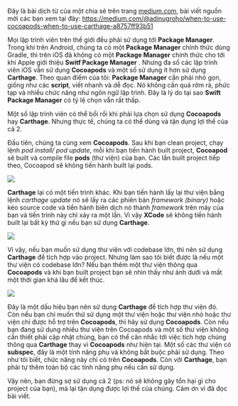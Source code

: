 Đây là bài dịch từ của một chia sẻ trên trang [medium.com](https://medium.com/), bài viết nguồn mời các bạn xem tại đây: https://medium.com/@adinugroho/when-to-use-cocoapods-when-to-use-carthage-a8757ff93b51

Mọi lập trình viên trên thế giới đều phải sử dụng tới **Package Manager**. Trong khi trên Android, chúng ta có một **Package Manager** chính thức dùng Gradle, thì trên iOS đã không có một **Package Manager** chính thức cho tới khi Apple giới thiệu **Switf Package Manager** . Nhưng đa số các lập trình viên iOS vẫn sử dụng **Cocoapods** và một số sử dụng ít hơn sử dụng **Carthage**. Theo quan điểm của tôi: **Package Manager** cần phải nhỏ gọn, giống như các **script**, viết nhanh và dễ đọc. Nó không cần quá rờm rà, phức tạp và nhiều chức năng như ngôn ngữ lập trình. Đây là lý do tại sao **Swift Package Manager** có tỷ lệ chọn vẫn rất thấp.

Một số lập trình viên có thể bối rối khi phải lựa chọn sử dụng **Cocoapods** hay **Carthage**. Nhưng thực tế, chúng ta có thể dùng và tận dụng lợi thế của cả 2.

Đầu tiên, chúng ta cùng xem **Cocoapods**. Sau khi bạn clean project, chạy lệnh *pod install/ pod update*, mỗi khi bạn tiến hành built project, **Cocoapod** sẽ built và compile file **pods** (thư viện) của bạn. Các lần built project tiếp theo, Cocoapod sẽ không tiến hành built lại pods.

![](https://images.viblo.asia/f11c84eb-08b5-4fcd-a1ef-9679a887fc80.png)

**Carthage** lại có một tiến trình khác. Khi bạn tiến hành lấy lại thư viện bằng lệnh *carthage update*  nó sẽ lấy ra các phiên bản *framework (binary)*  hoặc kéo source code và tiến hành biên dịch nó thành *framework* trên máy của bạn và tiến trình này chỉ xảy ra một lần. Vì vậy **XCode** sẽ không tiến hành built lại bất kỳ thứ gì nếu bạn sử dụng **Carthage**.

![](https://images.viblo.asia/4ff7622e-1e88-4066-971a-51ec19ba1a36.png)

Vì vậy, nếu bạn muốn sử dụng thư viện với codebase lớn, thì nên sử dụng **Carthage** để tích hợp vào project. Nhưng làm sao tôi biết được là nếu một thư viện có codebase lớn? Nếu bạn thêm một thư viện thông qua **Cocoapods** và khi bạn built project bạn sẽ nhìn thấy như ảnh dưới và mất một thời gian khá lâu để kết thúc.

![](https://images.viblo.asia/ccdc441f-9c2e-4274-b444-6aa00d17990b.png)

Đây là một dấu hiệu bạn nên sử dụng **Carthage** để tích hợp thư viện đó. Còn nếu bạn chỉ muốn thử sử dụng một thư viện hoặc thư viện nhỏ hoặc thư viện chỉ được hỗ trợ trên **Cocoapods**, thì hãy sử dụng **Cocoapods**. Còn nếu bạn đang sử dụng nhiều thư viện trên Cocoapods và một số thư viện không cần thiết phải cập nhật chúng, bạn có thể cân nhắc tới việc tích hợp chúng thông qua **Carthage** thay vì **Cocoapods** như hiện tại. 
Một số các thư viện có **subspec**, đây là một tính năng phụ và không bắt buộc phải sử dụng. Theo như tôi biết, chức năng này chỉ có trên **Cocoapods**. Còn với **Carthage**, bạn phải tự thêm toàn bộ các tính năng phụ nếu cần sử dụng. 

Vậy nên, bạn đừng sợ sử dụng cả 2 (ps: nó sẽ không gây tổn hại gì cho project của bạn), mà lại tận dụng được lợi thế của chúng. Cảm ơn vì đã đọc bài viết.